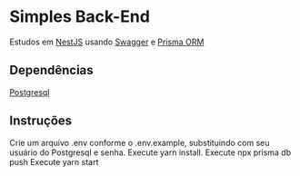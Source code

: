 # Simples Back-End

Estudos em [NestJS](https://docs.nestjs.com/) usando [Swagger](https://swagger.io/) e [Prisma ORM](https://www.prisma.io/)

## Dependências

[Postgresql](https://www.postgresql.org/)


## Instruções

Crie um arquivo .env conforme o .env.example, substituindo com seu usuário do Postgresql e senha.
Execute yarn install.
Execute npx prisma db push
Execute yarn start